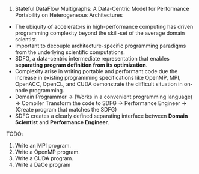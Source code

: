 1. Stateful DataFlow Multigraphs: A Data-Centric Model for Performance Portability on Heterogeneous Architectures

- The ubiquity of accelerators in high-performance computing has driven programming complexity beyond the skill-set of the average domain scientist.
- Important to decouple architecture-specific programming paradigms from the underlying scientific computations.
- SDFG, a data-centric intermediate representation that enables __separating program definition from its optimization__.
- Complexity arise in writing portable and performant code due the increase in existing programming specifications like OpenMP, MPI, OpenACC, OpenCL, and CUDA demonstrate the difficult situation in on-node programming.
- Domain Programmer -> (Works in a convenient programming language) -> Compiler Transform the code to SDFG -> Performance Engineer -> (Create program that matches the SDFG)
- SDFG creates a clearly defined separating interface between __Domain Scientist__ and __Performance Engineer__.

TODO: 
1. Write an MPI program.
2. Write a OpenMP program.
3. Write a CUDA program.
4. Write a DaCe program
